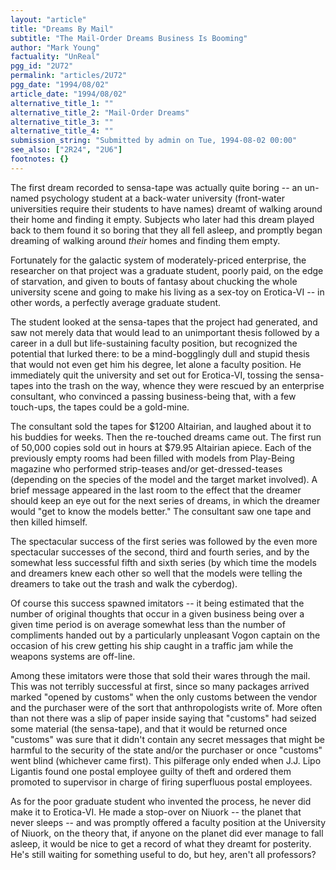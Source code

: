 ```yaml
---
layout: "article"
title: "Dreams By Mail"
subtitle: "The Mail-Order Dreams Business Is Booming"
author: "Mark Young"
factuality: "UnReal"
pgg_id: "2U72"
permalink: "articles/2U72"
pgg_date: "1994/08/02"
article_date: "1994/08/02"
alternative_title_1: ""
alternative_title_2: "Mail-Order Dreams"
alternative_title_3: ""
alternative_title_4: ""
submission_string: "Submitted by admin on Tue, 1994-08-02 00:00"
see_also: ["2R24", "2U6"]
footnotes: {}
---
```

<div>
<p>The first dream recorded to sensa-tape was actually quite boring -- an un-named psychology student at a back-water university (front-water universities require their students to have names) dreamt of walking around their home and finding it empty. Subjects who later had this dream played back to them found it so boring that they all fell asleep, and promptly began dreaming of walking around <em>their</em> homes and finding them empty.</p>
<p>Fortunately for the galactic system of moderately-priced enterprise, the researcher on that project was a graduate student, poorly paid, on the edge of starvation, and given to bouts of fantasy about chucking the whole university scene and going to make his living as a sex-toy on Erotica-VI -- in other words, a perfectly average graduate student.</p>
<p>The student looked at the sensa-tapes that the project had generated, and saw not merely data that would lead to an unimportant thesis followed by a career in a dull but life-sustaining faculty position, but recognized the potential that lurked there: to be a mind-bogglingly dull and stupid thesis that would not even get him his degree, let alone a faculty position. He immediately quit the university and set out for Erotica-VI, tossing the sensa-tapes into the trash on the way, whence they were rescued by an enterprise consultant, who convinced a passing business-being that, with a few touch-ups, the tapes could be a gold-mine.</p>
<p>The consultant sold the tapes for $1200 Altairian, and laughed about it to his buddies for weeks. Then the re-touched dreams came out. The first run of 50,000 copies sold out in hours at $79.95 Altairian apiece. Each of the previously empty rooms had been filled with models from Play-Being magazine who performed strip-teases and/or get-dressed-teases (depending on the species of the model and the target market involved). A brief message appeared in the last room to the effect that the dreamer should keep an eye out for the next series of dreams, in which the dreamer would "get to know the models better." The consultant saw one tape and then killed himself.</p>
<p>The spectacular success of the first series was followed by the even more spectacular successes of the second, third and fourth series, and by the somewhat less successful fifth and sixth series (by which time the models and dreamers knew each other so well that the models were telling the dreamers to take out the trash and walk the cyberdog).</p>
<p>Of course this success spawned imitators -- it being estimated that the number of original thoughts that occur in a given business being over a given time period is on average somewhat less than the number of compliments handed out by a particularly unpleasant Vogon captain on the occasion of his crew getting his ship caught in a traffic jam while the weapons systems are off-line.</p>
<p>Among these imitators were those that sold their wares through the mail. This was not terribly successful at first, since so many packages arrived marked "opened by customs" when the only customs between the vendor and the purchaser were of the sort that anthropologists write of. More often than not there was a slip of paper inside saying that "customs" had seized some material (the sensa-tape), and that it would be returned once "customs" was sure that it didn't contain any secret messages that might be harmful to the security of the state and/or the purchaser or once "customs" went blind (whichever came first). This pilferage only ended when J.J. Lipo Ligantis found one postal employee guilty of theft and ordered them promoted to supervisor in charge of firing superfluous postal employees.</p>
<p>As for the poor graduate student who invented the process, he never did make it to Erotica-VI. He made a stop-over on Niuork -- the planet that never sleeps -- and was promptly offered a faculty position at the University of Niuork, on the theory that, if anyone on the planet did ever manage to fall asleep, it would be nice to get a record of what they dreamt for posterity. He's still waiting for something useful to do, but hey, aren't all professors?</p>
</div>
